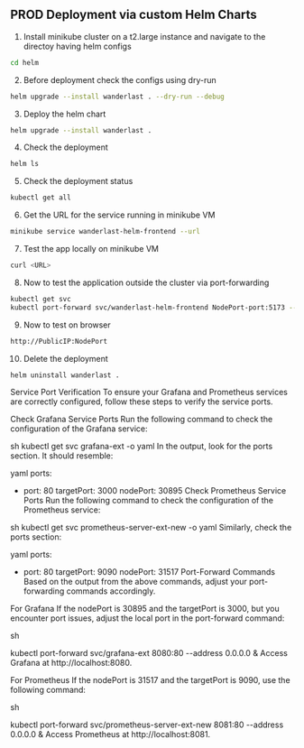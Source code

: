 ## PROD Deployment via custom Helm Charts
1. Install minikube cluster on a t2.large instance and navigate to the directoy having helm configs
```bash
cd helm
```
2. Before deployment check the configs using dry-run 
```bash
helm upgrade --install wanderlast . --dry-run --debug
```
3. Deploy the helm chart
```bash
helm upgrade --install wanderlast .
```
4. Check the deployment
```bash
helm ls
```
5. Check the deployment status
```bash
kubectl get all
```
6. Get the URL for the service running in minikube VM
```bash
minikube service wanderlast-helm-frontend --url
```
7. Test the app locally on minikube VM
```bash
curl <URL>
```
8. Now to test the application outside the cluster via port-forwarding
```bash
kubectl get svc
kubectl port-forward svc/wanderlast-helm-frontend NodePort-port:5173 --address 0.0.0.0 &
```
9. Now to test on browser 
```bash
http://PublicIP:NodePort
```
10. Delete the deployment
```bash
helm uninstall wanderlast .
```
Service Port Verification
To ensure your Grafana and Prometheus services are correctly configured, follow these steps to verify the service ports.

Check Grafana Service Ports
Run the following command to check the configuration of the Grafana service:

sh
kubectl get svc grafana-ext -o yaml
In the output, look for the ports section. It should resemble:

yaml
ports:
- port: 80
  targetPort: 3000
  nodePort: 30895
Check Prometheus Service Ports
Run the following command to check the configuration of the Prometheus service:

sh
kubectl get svc prometheus-server-ext-new -o yaml
Similarly, check the ports section:

yaml
ports:
- port: 80
  targetPort: 9090
  nodePort: 31517
Port-Forward Commands
Based on the output from the above commands, adjust your port-forwarding commands accordingly.

For Grafana
If the nodePort is 30895 and the targetPort is 3000, but you encounter port issues, adjust the local port in the port-forward command:

sh

kubectl port-forward svc/grafana-ext 8080:80 --address 0.0.0.0 &
Access Grafana at http://localhost:8080.

For Prometheus
If the nodePort is 31517 and the targetPort is 9090, use the following command:

sh

kubectl port-forward svc/prometheus-server-ext-new 8081:80 --address 0.0.0.0 &
Access Prometheus at http://localhost:8081.

